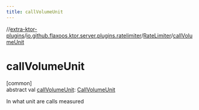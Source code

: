 ```yaml
---
title: callVolumeUnit
---
```


//[extra-ktor-plugins](../../../index.md)/[io.github.flaxoos.ktor.server.plugins.ratelimiter](../index.md)/[RateLimiter](index.md)/[callVolumeUnit](call-volume-unit.md)

# callVolumeUnit

[common]\
abstract val [callVolumeUnit](call-volume-unit.md): [CallVolumeUnit](../-call-volume-unit/index.md)

In what unit are calls measured




